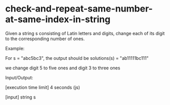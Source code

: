 # check-and-repeat-same-number-at-same-index-in-string
Given a string s consisting of Latin letters and digits, change each of its digit to the corresponding number of ones.

Example:

For s = "abc5bc3", the output should be
solutions(s) = "ab11111bc111"

we change digit 5 to five ones and digit 3 to three ones

Input/Output:

[execution time limit] 4 seconds (js)

[input] string s

